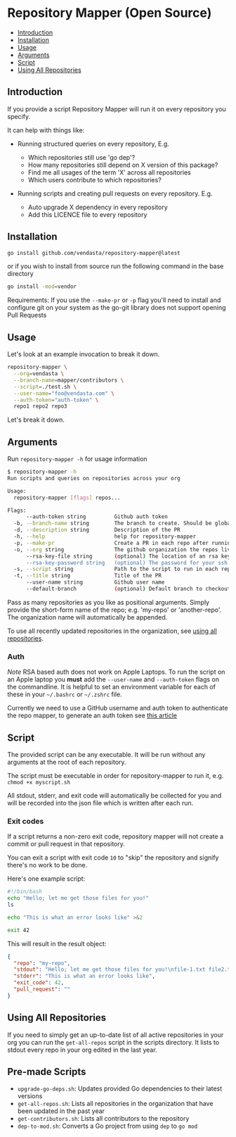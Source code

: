 # Repository Mapper (Open Source)

<!-- toc GFM -->

* [Introduction](#introduction)
* [Installation](#installation)
* [Usage](#usage)
* [Arguments](#arguments)
* [Script](#script)
* [Using All Repositories](#using-all-repositories)

<!-- tocstop -->

## Introduction

If you provide a script Repository Mapper will run it on every repository you specify.

It can help with things like:

* Running structured queries on every repository, E.g.
    - Which repositories still use 'go dep'?
    - How many repositories still depend on X version of this package?
    - Find me all usages of the term 'X' across all repositories
    - Which users contribute to which repositories?

* Running scripts and creating pull requests on every repository. E.g.
    - Auto upgrade X dependency in every repository
    - Add this LICENCE file to every repository

## Installation

```bash
go install github.com/vendasta/repository-mapper@latest
```
or if you wish to install from source run the following command in the base directory
```bash
go install -mod=vendor
```

Requirements:
If you use the `--make-pr` or `-p` flag you'll need to install and configure git on your system as the go-git library does not support opening Pull Requests

## Usage

Let's look at an example invocation to break it down.

```bash
repository-mapper \
  --org=vendasta \
  --branch-name=mapper/contributors \
  --script=./test.sh \
  --user-name="foo@vendasta.com" \
  --auth-token="auth-token" \
  repo1 repo2 repo3
```

Let's break it down.

## Arguments

Run `repository-mapper -h` for usage information

```bash
$ repository-mapper -h
Run scripts and queries on repositories across your org

Usage:
  repository-mapper [flags] repos...

Flags:
      --auth-token string         Github auth token
  -b, --branch-name string        The branch to create. Should be globally unique.
  -d, --description string        Description of the PR
  -h, --help                      help for repository-mapper
  -p, --make-pr                   Create a PR in each repo after running the script
  -o, --org string                The github organization the repos live in.
      --rsa-key-file string       (optional) The location of an rsa key with github permissions, note this doesn't work currently (default "/Users/jbaxter/.ssh/id_rsa")
      --rsa-key-password string   (optional) The password for your ssh key if you have one configured, note this doesn't work currently
  -s, --script string             Path to the script to run in each repository
  -t, --title string              Title of the PR
      --user-name string          Github user name
      --default-branch            (optional) Default branch to checkout when cloning/fetching. (default "master")
```

Pass as many repositories as you like as positional arguments. Simply provide the short-form name of the repo; e.g. 'my-repo'
or 'another-repo'. The organization name will automatically be appended.

To use all recently updated repositories in the organization, see [using all repositories](#using-all-repositories).

### Auth

*Note* RSA based auth does not work on Apple Laptops. To run the script on an Apple laptop you **must** add
the `--user-name` and `--auth-token` flags on the commandline. It is helpful to set an environment variable for each of
these in your `~/.bashrc` or `~/.zshrc` file.

Currently we need to use a GitHub username and auth token to authenticate the repo mapper, to generate an auth token
see [this article](https://docs.github.com/en/github/authenticating-to-github/keeping-your-account-and-data-secure/creating-a-personal-access-token)

## Script

The provided script can be any executable. It will be run without any arguments at the root of each repository.

The script must be executable in order for repository-mapper to run it, e.g. `chmod +x myscript.sh`

All stdout, stderr, and exit code will automatically be collected for you and will be recorded into the json file which
is written after each run.

### Exit codes

If a script returns a non-zero exit code, repository mapper will not create a commit or pull request in that repository.

You can exit a script with exit code `10` to "skip" the repository and signify there's no work to be done.

Here's one example script:

```bash
#!/bin/bash
echo "Hello; let me get those files for you!"
ls

echo "This is what an error looks like" >&2

exit 42
```

This will result in the result object:

```json
{
  "repo": "my-repo",
  "stdout": "Hello; let me get those files for you!\nfile-1.txt file2.txt",
  "stderr": "This is what an error looks like",
  "exit_code": 42,
  "pull_request": ""
}
```

## Using All Repositories

If you need to simply get an up-to-date list of all active repositories in your org you can run the `get-all-repos`
script in the scripts directory.
It lists to stdout every repo in your org edited in the last year.

## Pre-made Scripts
- `upgrade-go-deps.sh`: Updates provided Go dependencies to their latest versions
- `get-all-repos.sh`: Lists all repositories in the organization that have been updated in the past year
- `get-contributors.sh`: Lists all contributors to the repository
- `dep-to-mod.sh`: Converts a Go project from using `dep` to `go mod`